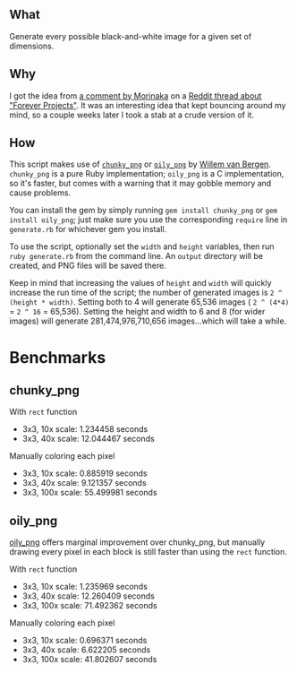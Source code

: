 What
----
Generate every possible black-and-white image for a given set of dimensions.

Why
---
I got the idea from [a comment by Morinaka](http://www.reddit.com/r/programming/comments/171xod/the_joys_of_having_a_forever_project_whats_your/c81haai) on a [Reddit thread about "Forever Projects"](http://www.reddit.com/r/programming/comments/171xod/the_joys_of_having_a_forever_project_whats_your/). It was an interesting idea that kept bouncing around my mind, so a couple weeks later I took a stab at a crude version of it.

How
---
This script makes use of [`chunky_png`](https://github.com/wvanbergen/chunky_png) or [`oily_png`](https://github.com/wvanbergen/oily_png) by [Willem van Bergen](https://github.com/wvanbergen). `chunky_png` is a pure Ruby implementation; `oily_png` is a C implementation, so it's faster, but comes with a warning that it may gobble memory and cause problems.

You can install the gem by simply running `gem install chunky_png` or `gem install oily_png`; just make sure you use the corresponding `require` line in `generate.rb` for whichever gem you install.

To use the script, optionally set the `width` and `height` variables, then run `ruby generate.rb` from the command line. An `output` directory will be created, and PNG files will be saved there.

Keep in mind that increasing the values of `height` and `width` will quickly increase the run time of the script; the number of generated images is `2 ^ (height * width)`. Setting both to 4 will generate 65,536 images ( `2 ^ (4*4)` = `2 ^ 16` = 65,536). Setting the height and width to 6 and 8 (for wider images) will generate 281,474,976,710,656 images…which will take a while.

Benchmarks
==========
chunky_png
----------
With `rect` function
* 3x3, 10x scale: 1.234458 seconds
* 3x3, 40x scale: 12.044467 seconds

Manually coloring each pixel
* 3x3, 10x scale: 0.885919 seconds
* 3x3, 40x scale: 9.121357 seconds
* 3x3, 100x scale: 55.499981 seconds

oily_png
----------
[oily_png](https://github.com/wvanbergen/oily_png) offers marginal improvement over chunky_png, but manually drawing every pixel in each block is still faster than using the `rect` function.

With `rect` function
* 3x3, 10x scale: 1.235969 seconds
* 3x3, 40x scale: 12.260409 seconds
* 3x3, 100x scale: 71.492362 seconds

Manually coloring each pixel
* 3x3, 10x scale: 0.696371 seconds
* 3x3, 40x scale: 6.622205 seconds
* 3x3, 100x scale: 41.802607 seconds
